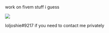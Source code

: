 work on fivem stuff i guess

![](https://komarev.com/ghpvc/?username=loljoshie&label=VIEWS)

loljoshie#9217 if you need to contact me privately 
